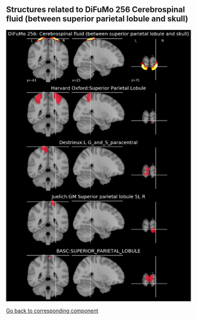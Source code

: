 


## Structures related to DiFuMo 256 Cerebrospinal fluid (between superior parietal lobule and skull)

![3](3.jpg "Structures related to DiFuMo 256 Cerebrospinal fluid (between superior parietal lobule and skull)")

[Go back to corresponding component](https://parietal-inria.github.io/DiFuMo/256/html/3.html)